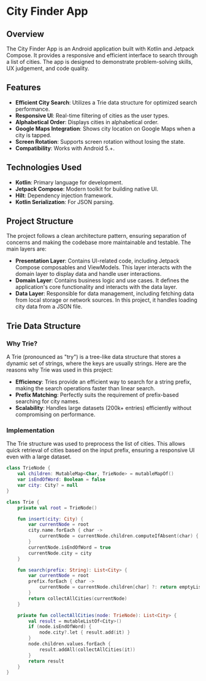 # City Finder App

## Overview

The City Finder App is an Android application built with Kotlin and Jetpack Compose. It provides a responsive and efficient interface to search through a list of cities. The app is designed to demonstrate problem-solving skills, UX judgement, and code quality. 

## Features

- **Efficient City Search**: Utilizes a Trie data structure for optimized search performance.
- **Responsive UI**: Real-time filtering of cities as the user types.
- **Alphabetical Order**: Displays cities in alphabetical order.
- **Google Maps Integration**: Shows city location on Google Maps when a city is tapped.
- **Screen Rotation**: Supports screen rotation without losing the state.
- **Compatibility**: Works with Android 5.+.

## Technologies Used

- **Kotlin**: Primary language for development.
- **Jetpack Compose**: Modern toolkit for building native UI.
- **Hilt**: Dependency injection framework.
- **Kotlin Serialization**: For JSON parsing.

## Project Structure

The project follows a clean architecture pattern, ensuring separation of concerns and making the codebase more maintainable and testable. The main layers are:

- **Presentation Layer**: Contains UI-related code, including Jetpack Compose composables and ViewModels. This layer interacts with the domain layer to display data and handle user interactions.
- **Domain Layer**: Contains business logic and use cases. It defines the application's core functionality and interacts with the data layer.
- **Data Layer**: Responsible for data management, including fetching data from local storage or network sources. In this project, it handles loading city data from a JSON file.

## Trie Data Structure

### Why Trie?

A Trie (pronounced as "try") is a tree-like data structure that stores a dynamic set of strings, where the keys are usually strings. Here are the reasons why Trie was used in this project:

- **Efficiency**: Tries provide an efficient way to search for a string prefix, making the search operations faster than linear search.
- **Prefix Matching**: Perfectly suits the requirement of prefix-based searching for city names.
- **Scalability**: Handles large datasets (200k+ entries) efficiently without compromising on performance.

### Implementation

The Trie structure was used to preprocess the list of cities. This allows quick retrieval of cities based on the input prefix, ensuring a responsive UI even with a large dataset.

```kotlin
class TrieNode {
    val children: MutableMap<Char, TrieNode> = mutableMapOf()
    var isEndOfWord: Boolean = false
    var city: City? = null
}

class Trie {
    private val root = TrieNode()

    fun insert(city: City) {
        var currentNode = root
        city.name.forEach { char ->
            currentNode = currentNode.children.computeIfAbsent(char) { TrieNode() }
        }
        currentNode.isEndOfWord = true
        currentNode.city = city
    }

    fun search(prefix: String): List<City> {
        var currentNode = root
        prefix.forEach { char ->
            currentNode = currentNode.children[char] ?: return emptyList()
        }
        return collectAllCities(currentNode)
    }

    private fun collectAllCities(node: TrieNode): List<City> {
        val result = mutableListOf<City>()
        if (node.isEndOfWord) {
            node.city?.let { result.add(it) }
        }
        node.children.values.forEach {
            result.addAll(collectAllCities(it))
        }
        return result
    }
}
